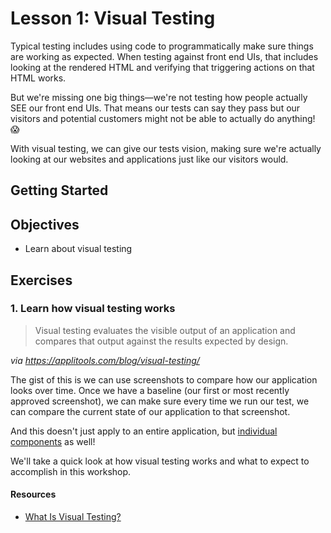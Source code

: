 # Lesson 1: Visual Testing

Typical testing includes using code to programmatically make sure things are working as expected. When testing against front end UIs, that includes looking at the rendered HTML and verifying that triggering actions on that HTML works.

But we're missing one big things—we're not testing how people actually SEE our front end UIs. That means our tests can say they pass but our visitors and potential customers might not be able to actually do anything! 😱

With visual testing, we can give our tests vision, making sure we're actually looking at our websites and applications just like our visitors would.

## Getting Started

## Objectives
* Learn about visual testing

## Exercises

### 1. Learn how visual testing works

> Visual testing evaluates the visible output of an application and compares that output against the results expected by design.

_via <https://applitools.com/blog/visual-testing/>_

The gist of this is we can use screenshots to compare how our application looks over time. Once we have a baseline (our first or most recently approved screenshot), we can make sure every time we run our test, we can compare the current state of our application to that screenshot.

And this doesn't just apply to an entire application, but [individual components](https://applitools.com/tutorials/storybook-csf-react.html) as well!

We'll take a quick look at how visual testing works and what to expect to accomplish in this workshop.

#### Resources
* [What Is Visual Testing?](https://applitools.com/blog/visual-testing/)